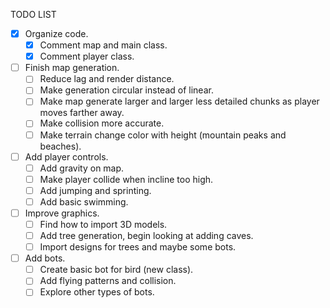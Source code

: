 TODO LIST
- [x] Organize code.
  - [x] Comment map and main class.
  - [x] Comment player class.
- [ ] Finish map generation.
  - [ ] Reduce lag and render distance.
  - [ ] Make generation circular instead of linear.
  - [ ] Make map generate larger and larger less detailed chunks as player moves farther away.
  - [ ] Make collision more accurate.
  - [ ] Make terrain change color with height (mountain peaks and beaches).
- [ ] Add player controls.
  - [ ] Add gravity on map.
  - [ ] Make player collide when incline too high.
  - [ ] Add jumping and sprinting.
  - [ ] Add basic swimming.
- [ ] Improve graphics.
  - [ ] Find how to import 3D models.
  - [ ] Add tree generation, begin looking at adding caves.
  - [ ] Import designs for trees and maybe some bots.
- [ ] Add bots.
  - [ ] Create basic bot for bird (new class).
  - [ ] Add flying patterns and collision.
  - [ ] Explore other types of bots.
